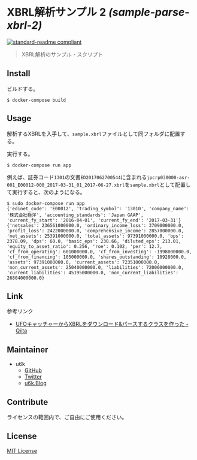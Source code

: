 # XBRL解析サンプル 2 _(sample-parse-xbrl-2)_

[![standard-readme compliant](https://img.shields.io/badge/readme%20style-standard-brightgreen.svg?style=flat-square)](https://github.com/RichardLitt/standard-readme)

> XBRL解析のサンプル・スクリプト

## Install

ビルドする。

```
$ docker-compose build
```

## Usage

解析するXBRLを入手して、`sample.xbrl`ファイルとして同フォルダに配置する。

実行する。

```
$ docker-compose run app
```

例えば、証券コード`1301`の文書`ED2017062700544`に含まれる`jpcrp030000-asr-001_E00012-000_2017-03-31_01_2017-06-27.xbrl`を`sample.xbrl`として配置して実行すると、次のようになる。

```
$ sudo docker-compose run app
{'edinet_code': 'E00012', 'trading_symbol': '13010', 'company_name': '株式会社極洋', 'accounting_standards': 'Japan GAAP', 'current_fy_start': '2016-04-01', 'current_fy_end': '2017-03-31'}
{'netsales': 236561000000.0, 'ordinary_income_loss': 3709000000.0, 'profit_loss': 2422000000.0, 'comprehensive_income': 2857000000.0, 'net_assets': 25391000000.0, 'total_assets': 97391000000.0, 'bps': 2378.09, 'dps': 60.0, 'basic_eps': 230.66, 'diluted_eps': 213.01, 'equity_to_asset_ratio': 0.256, 'roe': 0.102, 'per': 12.7, 'cf_from_operating': 601000000.0, 'cf_from_investing': -1998000000.0, 'cf_from_financing': 105000000.0, 'shares_outstanding': 10928000.0, 'assets': 97391000000.0, 'current_assets': 72351000000.0, 'non_current_assets': 25040000000.0, 'liabilities': 72000000000.0, 'current_liabilities': 45195000000.0, 'non_current_liabilities': 26804000000.0}
```

## Link

参考リンク

- [UFOキャッチャーからXBRLをダウンロード&パースするクラスを作った - Qiita](https://qiita.com/sawadybomb/items/67059635545cf0a11c8e)

## Maintainer

- u6k
  - [GitHub](https://github.com/u6k/)
  - [Twitter](https://twitter.com/u6k_yu1)
  - [u6k.Blog](https://blog.u6k.me/)

## Contribute

ライセンスの範囲内で、ご自由にご使用ください。

## License

[MIT License](https://github.com/u6k/sample-parse-xbrl-2/blob/master/LICENSE)

